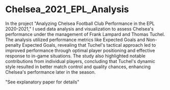 # Chelsea_2021_EPL_Analysis


In the project "Analyzing Chelsea Football Club Performance in the EPL 2020-2021," I used data analysis and visualization to assess Chelsea's performance under the management of Frank Lampard and Thomas Tuchel. The analysis utilized performance metrics like Expected Goals and Non-penalty Expected Goals, revealing that Tuchel's tactical approach led to improved performance through optimal player positioning and effective response to in-game situations. The study also highlighted notable contributions from individual players, concluding that Tuchel's dynamic style resulted in better match control and quality chances, enhancing Chelsea's performance later in the season.

"See explanatory paper for details"
